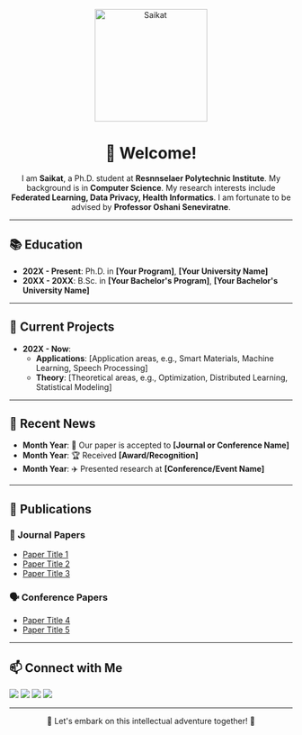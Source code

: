 <!-- GitHub Profile README for Saikat -->

<p align="center">
  <img src="your-profile-picture-url" alt="Saikat" width="200"/>
</p>

<h1 align="center">👋 Welcome!</h1>

<p align="center">
I am <b>Saikat</b>, a Ph.D. student at <b>Resnnselaer Polytechnic Institute</b>.
My background is in <b>Computer Science</b>. 
My research interests include <b>Federated Learning, Data Privacy, Health Informatics</b>. 
I am fortunate to be advised by <b>Professor Oshani Seneviratne</b>.
</p>

---

## 📚 Education

- **202X - Present**: Ph.D. in **[Your Program]**, **[Your University Name]**
- **20XX - 20XX**: B.Sc. in **[Your Bachelor's Program]**, **[Your Bachelor's University Name]**

---

## 💬 Current Projects

- **202X - Now**:
  - **Applications**: [Application areas, e.g., Smart Materials, Machine Learning, Speech Processing]
  - **Theory**: [Theoretical areas, e.g., Optimization, Distributed Learning, Statistical Modeling]

---

## 📢 Recent News

- **Month Year**: 🎉 Our paper is accepted to **[Journal or Conference Name]**
- **Month Year**: 🏆 Received **[Award/Recognition]**
- **Month Year**: ✈️ Presented research at **[Conference/Event Name]**

---

## 📝 Publications

### 📖 Journal Papers
- [Paper Title 1](#)
- [Paper Title 2](#)
- [Paper Title 3](#)

### 🗣️ Conference Papers
- [Paper Title 4](#)
- [Paper Title 5](#)

---

## 📫 Connect with Me

<p align="left">
  <a href="mailto:your.email@example.com"><img src="https://img.shields.io/badge/Email-D14836?style=flat&logo=gmail&logoColor=white"/></a>
  <a href="https://github.com/your-github-username"><img src="https://img.shields.io/badge/GitHub-181717?style=flat&logo=github&logoColor=white"/></a>
  <a href="https://scholar.google.com/citations?user=your-google-scholar-id"><img src="https://img.shields.io/badge/Google_Scholar-4285F4?style=flat&logo=google-scholar&logoColor=white"/></a>
  <a href="https://www.linkedin.com/in/your-linkedin-username/"><img src="https://img.shields.io/badge/LinkedIn-0077B5?style=flat&logo=linkedin&logoColor=white"/></a>
</p>

---

<p align="center">
  🚀 Let's embark on this intellectual adventure together! 🚀
</p>
